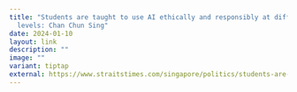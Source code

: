```yaml
---
title: "Students are taught to use AI ethically and responsibly at different
  levels: Chan Chun Sing"
date: 2024-01-10
layout: link
description: ""
image: ""
variant: tiptap
external: https://www.straitstimes.com/singapore/politics/students-are-taught-to-use-ai-ethically-and-responsibly-at-different-levels-chan-chun-sing
---
```

